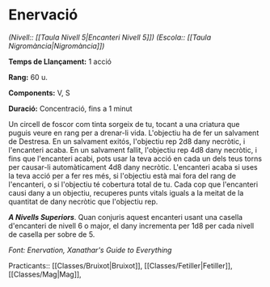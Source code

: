 # Enervació

*(Nivell:: [[Taula Nivell 5|Encanteri Nivell 5]]) (Escola:: [[Taula Nigromància|Nigromància]])*

**Temps de Llançament:** 1 acció

**Rang:** 60 u.

**Components:** V, S

**Duració:** Concentració, fins a 1 minut

Un circell de foscor com tinta sorgeix de tu, tocant a una criatura que puguis veure en rang per a drenar-li vida. L'objectiu ha de fer un salvament de Destresa. En un salvament exitós, l'objectiu rep 2d8 dany necròtic, i l'encanteri acaba. En un salvament fallit, l'objectiu rep 4d8 dany necròtic, i fins que l'encanteri acabi, pots usar la teva acció en cada un dels teus torns per causar-li automàticament 4d8 dany necròtic. L'encanteri acaba si uses la teva acció per a fer res més, si l'objectiu està mai fora del rang de l'encanteri, o si l'objectiu té cobertura total de tu. Cada cop que l'encanteri causi dany a un objectiu, recuperes punts vitals iguals a la meitat de la quantitat de dany necròtic que l'objectiu rep.

***A Nivells Superiors***. Quan conjuris aquest encanteri usant una casella d'encanteri de nivell 6 o major, el dany incrementa per 1d8 per cada nivell de casella per sobre de 5.


*Font: Enervation, Xanathar's Guide to Everything*



Practicants:: [[Classes/Bruixot|Bruixot]], [[Classes/Fetiller|Fetiller]], [[Classes/Mag|Mag]],
